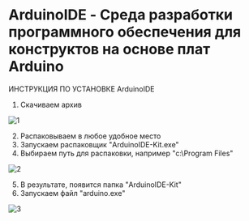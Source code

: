 # ArduinoIDE - Среда разработки программного обеспечения для конструктов на основе плат Arduino
ИНСТРУКЦИЯ ПО УСТАНОВКЕ ArduinoIDE
1. Скачиваем архив

![1](https://github.com/ArduinoSet/ArduinoIDE/assets/21033375/c50be13c-a66d-4b92-be60-c3512ab27830)

2. Распаковываем в любое удобное место
3. Запускаем распаковщик "ArduinoIDE-Kit.exe"
4. Выбираем путь для распаковки, например "c:\Program Files\"

![2](https://github.com/ArduinoSet/ArduinoIDE/assets/21033375/d018f91e-f3aa-4696-b98f-93a657b18523)

5. В результате, появится папка "ArduinoIDE-Kit"
6. Запускаем файл "arduino.exe"

![3](https://github.com/ArduinoSet/ArduinoIDE/assets/21033375/e2c793a3-ccec-4f2e-bcaa-876db2ab1c26)

